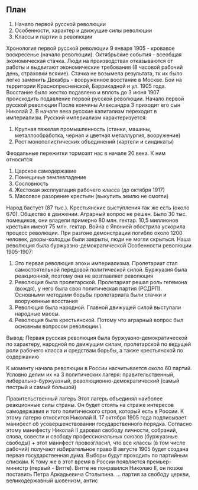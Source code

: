 ## План
1. Начало первой русской революции
2. Особенности, характер и движущие силы революции
3. Классы и партии в революции

Хронология первой русской революции
9 января 1905 - кровавое воскресенье (начало революции).
Октябрьские события - всеобщая экономическая стачка. Люди на производствах отказываются от работы и выдвигают экономические требования (8 часовой рабочий день, страховки всякие). Стачка не возымела результата, тк их было легко заменить
Декабрь - вооруженное восстание в Москве. Бои на территории Краснопресненской, Баррикадной и ул. 1905 года.
Восстание было жестко подавлено и вплоть до 3 июня 1907 происходить подавление первой русской революции. 
Начало первой русской революции
После кончины Александра 3 приходит его сын Николай 2. В начале века русские капитализм переходит в империализм. Русский империализм характеризуется:
1. Крупная тяжелая промышленность (станки, машины, металлообработка, черная и цветная металлургия, вооружение)
2. Рост монополистических объединений (картели и синдикаты)

Феодальные пережитки тормозят нас в начале 20 века. К ним относится:
1. Царское самодержавие
2. Помещичье землевладение
3. Сословность
4. Жестокая эксплуатация рабочего класса (до октября 1917)
5. Массовое разорение крестьян (выкупить землю не смогли)

Народ бастует (87 тыс.). Крестьянские выступления так же есть (около 670). Общество  в движении. Аграрный вопрос не решен. Было 30 тыс. помещиков, они владели примерно 80 млн. гектар. 10,5 миллионов крестьян имеют 75 млн. гектар.
Война с Японией обострила  ускорила процесс революции.
При разгоне демонстрации погибло около 1200 человек, дворы-колодцы были закрыты, люди не могли скрыться.
Наша революция была буржуазно-демократической
Особенности революции 1905-1907:
1. Это первая революция эпохи империализма. Пролетариат стал самостоятельной передовой политической силой. Буржуазия была реакционной, поэтому она не возглавляет революция
2. Революция была пролетарской. Пролетариат решал роль гегемона (вождя), у него была своя политическая партия (РСДРП). Основными методами борьбы пролетариата были стачки и вооруженные восстания
3. Революция была народной. Главной движущей силой выступали народные массы.
4. Революция была крестьянской. Потому что аграрный вопрос был основным вопросом революции.\

Вывод: Первая русская революция была буржуазно-демократической по характеру, народной по движущим силам, пролетарской по ведущей роли рабочего класса и средствам борьбы, а также крестьянской по содержанию

К моменту начала революции в России насчитывается около 60 партий. Условно делим их на 3 политических лагеря: правительственный, либерально-буржуазный, революционно-демократический (самый пестрый и самый большой)

Правительственный лагерь
Этот лагерь объединял наиболее реакционные силы страны. Он будет стоять на страже интересов самодержавия и того политического строя, который есть в России. К этому лагерю относится Николай II. 17 октября 1905 года подписывает манифест об усовершенствовании государственного порядка. Согласно этому манифесту Николай II даровал свободу личности, собраний, слова, совести и свободу профессиональных союзов (буржуазные свободы) + этот манифест провозгласил, что все классы (в том числе рабочий) получают избирательное право
В августе 1905 будет создана первая государственная дума. Выборы будут проходить по партийным спискам. К тому же в этот время в России появляется премьер-министр (первый - Витте). Витте не понравился Николаю II, он позже поставить Петра Аркадьевича Столыпина.
... партия за свободу церкви, великодержавный шовенизм, антис